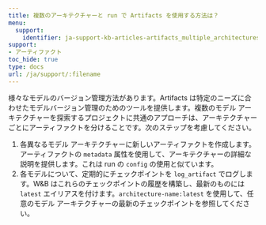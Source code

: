 ```yaml
---
title: 複数のアーキテクチャーと run で Artifacts を使用する方法は？
menu:
  support:
    identifier: ja-support-kb-articles-artifacts_multiple_architectures_runs
support:
- アーティファクト
toc_hide: true
type: docs
url: /ja/support/:filename
---
```


様々なモデルのバージョン管理方法があります。Artifacts は特定のニーズに合わせたモデルバージョン管理のためのツールを提供します。複数のモデル アーキテクチャーを探索するプロジェクトに共通のアプローチは、アーキテクチャーごとにアーティファクトを分けることです。次のステップを考慮してください。

1. 各異なるモデル アーキテクチャーに新しいアーティファクトを作成します。アーティファクトの `metadata` 属性を使用して、アーキテクチャーの詳細な説明を提供します。これは run の `config` の使用と似ています。
2. 各モデルについて、定期的にチェックポイントを `log_artifact` でログします。W&B はこれらのチェックポイントの履歴を構築し、最新のものには `latest` エイリアスを付けます。`architecture-name:latest` を使用して、任意のモデル アーキテクチャーの最新のチェックポイントを参照してください。
